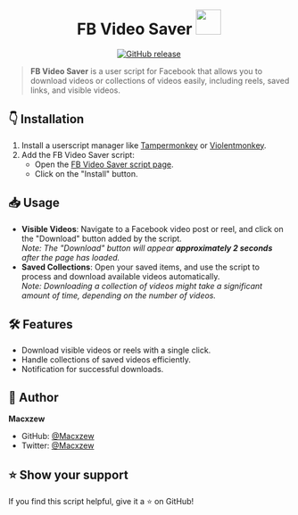<h1 align="center">FB Video Saver  <img src="https://cdn.shopify.com/s/files/1/0070/7032/files/oie_18182805gTxhWBl.gif" width="45px"></h1>

<p align="center">
<a href="https://github.com/Macxzew/FB-Video-Saver/releases">
<img alt="GitHub release" src="https://img.shields.io/github/release/Macxzew/FB-Video-Saver.svg">
</a>
</p>

> **FB Video Saver** is a user script for Facebook that allows you to download videos or collections of videos easily, including reels, saved links, and visible videos.

## 👇 Installation

1. Install a userscript manager like [Tampermonkey](https://www.tampermonkey.net/) or [Violentmonkey](https://violentmonkey.github.io/).
2. Add the FB Video Saver script:
   - Open the [FB Video Saver script page](https://github.com/Macxzew/FBVideoSaver/releases/latest).
   - Click on the "Install" button.

## 📥 Usage

- **Visible Videos**: Navigate to a Facebook video post or reel, and click on the "Download" button added by the script.  
  _Note: The "Download" button will appear **approximately 2 seconds** after the page has loaded._
- **Saved Collections**: Open your saved items, and use the script to process and download available videos automatically.  
  _Note: Downloading a collection of videos might take a significant amount of time, depending on the number of videos._

## 🛠️ Features

- Download visible videos or reels with a single click.
- Handle collections of saved videos efficiently.
- Notification for successful downloads.

## 👤 Author

**Macxzew**

* GitHub: [@Macxzew](https://github.com/Macxzew)
* Twitter: [@Macxzew](https://twitter.com/Macxzew)

## ⭐ Show your support

If you find this script helpful, give it a ⭐ on GitHub!
